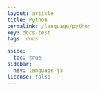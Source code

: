 ```yaml
---
layout: article
title: Python
permalink: /language/python
key: docs-test
tags: docs

aside:
  toc: true
sidebar:
  nav: language-js
license: false
---
```

<!--more-->

